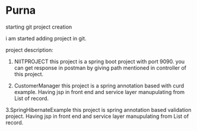 # Purna
starting git project creation

i am started adding project in git.

project description:

1. NIITPROJECT this project is a spring boot project with port 9090.
you can get response in postman by giving path mentioned in controller of this project.

2. CustomerManager this project is a spring annotation based with curd example.
Having jsp in front end and service layer manupulating from List of record.

3.SpringHibernateExample this project is spring annotation based validation project.
Having jsp in front end and service layer manupulating from List of record.

